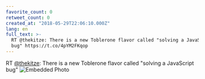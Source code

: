 ```yaml
---
favorite_count: 0
retweet_count: 0
created_at: "2018-05-29T22:06:10.000Z"
lang: en
full_text: >-
  RT @thekitze: There is a new Toblerone flavor called "solving a JavaScript
  bug" https://t.co/4pYM2FKqop
---
```


RT [@thekitze](https://twitter.com/thekitze): There is a new Toblerone flavor
called "solving a JavaScript bug"
![Embedded Photo](https://twitter-media-coderbyheart.s3.eu-north-1.amazonaws.com/1001585518403096577-DeRgZicXUAEwXwK.jpg)
